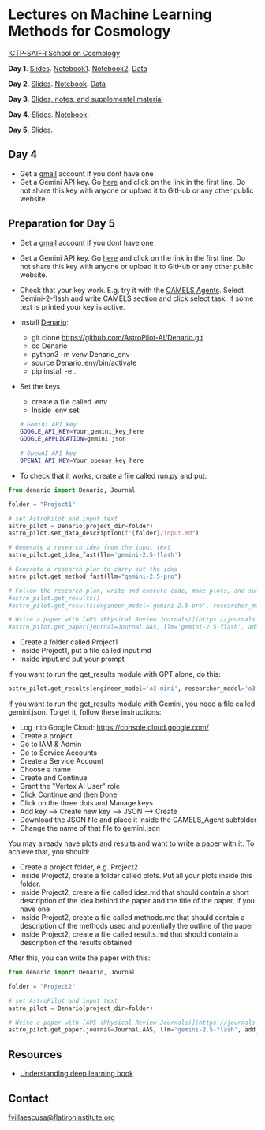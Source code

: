 # Lectures on Machine Learning Methods for Cosmology

[ICTP-SAIFR School on Cosmology](https://www.ictp-saifr.org/ictptriestesc2025/)

**Day 1**. [Slides](https://docs.google.com/presentation/d/1IV9PqR0Rofjxz3kRqQlTco-iCodBbT6iBHQIExwX-ec/edit?usp=sharing). [Notebook1](https://colab.research.google.com/github/franciscovillaescusa/ML_lectures/blob/main/Pytorch.ipynb). [Notebook2](https://colab.research.google.com/drive/1e846wc10-bQgxqPUJMlo-VBA2aHW77d5?usp=sharing). [Data](https://github.com/franciscovillaescusa/ICTP-SAIFR/tree/main/Day1/data)

**Day 2**. [Slides](https://docs.google.com/presentation/d/1EP7U3QJrYvaQopYFjOYybEQ6s95FiFQeh5SWq6vs6Jc/edit?usp=sharing). [Notebook](https://colab.research.google.com/github/franciscovillaescusa/ML_lectures/blob/main/Lecture2.ipynb). [Data](https://www.dropbox.com/sh/vghnick9hr1gksr/AADPV4FMPsWpurnSl9kXZjp1a?dl=0)

**Day 3**.  [Slides, notes, and supplemental material](https://udlbook.github.io/udlbook/)

**Day 4**. [Slides](https://docs.google.com/presentation/d/10GcXycXYh2H6W0_ZJeqeNm5U14tStrxoqPUFZGRDn-c/edit?usp=sharing). [Notebook](https://colab.research.google.com/drive/10aIz1dgQIy6fjYtq4-r4vbvEMclRs7xi?usp=sharing). 

**Day 5**. [Slides](https://docs.google.com/presentation/d/1g08FbE1jaElYDip3IHoZ3Zq0HPtl4OiI1VToMMX1oIo/edit?usp=sharing). 

## Day 4 
- Get a [gmail](https://mail.google.com/) account if you dont have one 
- Get a Gemini API key. Go [here](https://ai.google.dev/gemini-api/docs/api-key) and click on the link in the first line. Do not share this key with anyone or upload it to GitHub or any other public website.


## Preparation for Day 5
- Get a [gmail](https://mail.google.com/) account if you dont have one 
- Get a Gemini API key. Go [here](https://ai.google.dev/gemini-api/docs/api-key) and click on the link in the first line. Do not share this key with anyone or upload it to GitHub or any other public website.
- Check that your key work. E.g. try it with the [CAMELS Agents](https://camels-agents.streamlit.app/). Select Gemini-2-flash and write CAMELS section and click select task. If some text is printed your key is active.
- Install [Denario](https://github.com/AstroPilot-AI/Denario):
  - git clone https://github.com/AstroPilot-AI/Denario.git
  - cd Denario
  - python3 -m venv Denario_env
  - source Denario_env/bin/activate
  - pip install -e .

- Set the keys
  - create a file called .env
  - Inside .env set:
  ```sh
  # Gemini API key
  GOOGLE_API_KEY=Your_gemini_key_here
  GOOGLE_APPLICATION=gemini.json

  # OpenAI API key
  OPENAI_API_KEY=Your_openay_key_here
  ```
 
- To check that it works, create a file called run.py and put:
```python
from denario import Denario, Journal

folder = "Project1"

# set AstroPilot and input text
astro_pilot = Denario(project_dir=folder)
astro_pilot.set_data_description(f"{folder}/input.md")

# Generate a research idea from the input text
astro_pilot.get_idea_fast(llm='gemini-2.5-flash')

# Generate a research plan to carry out the idea
astro_pilot.get_method_fast(llm="gemini-2.5-pro")

# Follow the research plan, write and execute code, make plots, and summarize the results
#astro_pilot.get_results()
#astro_pilot.get_results(engineer_model='gemini-2.5-pro', researcher_model='gemini-2.5-pro')

# Write a paper with [APS (Physical Review Journals)](https://journals.aps.org/) style
#astro_pilot.get_paper(journal=Journal.AAS, llm='gemini-2.5-flash', add_citations=True)
```

- Create a folder called Project1
- Inside Project1, put a file called input.md
- Inside input.md put your prompt

If you want to run the get_results module with GPT alone, do this:
```python
astro_pilot.get_results(engineer_model='o3-mini', researcher_model='o3-mini')
```

If you want to run the get_results module with Gemini, you need a file called gemini.json. To get it, follow these instructions:
- Log into Google Cloud: https://console.cloud.google.com/
- Create a project
- Go to IAM & Admin
- Go to Service Accounts
- Create a Service Account
- Choose a name
- Create and Continue
- Grant the "Vertex AI User" role
- Click Continue and then Done
- Click on the three dots and Manage keys
- Add key --> Create new key --> JSON --> Create
- Download the JSON file and place it inside the CAMELS_Agent subfolder
- Change the name of that file to gemini.json

You may already have plots and results and want to write a paper with it. To achieve that, you should:
- Create a project folder, e.g. Project2
- Inside Project2, create a folder called plots. Put all your plots inside this folder.
- Inside Project2, create a file called idea.md that should contain a short description of the idea behind the paper and the title of the paper, if you have one
- Inside Project2, create a file called methods.md that should contain a description of the methods used and potentially the outline of the paper
- Inside Project2, create a file called results.md that should contain a description of the results obtained

After this, you can write the paper with this:

```python
from denario import Denario, Journal

folder = "Project2"

# set AstroPilot and input text
astro_pilot = Denario(project_dir=folder)

# Write a paper with [APS (Physical Review Journals)](https://journals.aps.org/) style
astro_pilot.get_paper(journal=Journal.AAS, llm='gemini-2.5-flash', add_citations=False)
```

## Resources
- [Understanding deep learning book](https://udlbook.github.io/udlbook/)

## Contact

fvillaescusa@flatironinstitute.org
